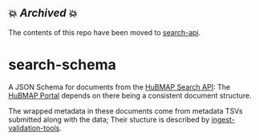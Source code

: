 ## 💥 *Archived* 💥

The contents of this repo have been moved to [search-api](https://github.com/hubmapconsortium/search-api/).

# search-schema
A JSON Schema for documents from the [HuBMAP Search API](https://github.com/hubmapconsortium/search-api/):
The [HuBMAP Portal](https://github.com/hubmapconsortium/portal-ui) depends on there being a consistent document structure.

The wrapped metadata in these documents come from metadata TSVs submitted along with the data;
Their stucture is described by [ingest-validation-tools](https://github.com/hubmapconsortium/ingest-validation-tools/tree/master/docs).
